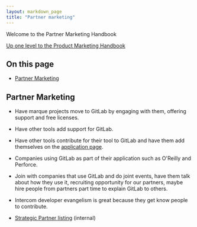 ```yaml
---
layout: markdown_page
title: "Partner marketing"
---
```


Welcome to the Partner Marketing Handbook

[Up one level to the Product Marketing Handbook](/handbook/marketing/product-marketing/)    

## On this page
* [Partner Marketing](#partnermarketing)

## Partner Marketing<a name="partnermarketing"></a>

- Have marque projects move to GitLab by engaging with them, offering support and free licenses.

- Have other tools add support for GitLab.

- Have other tools contribute for their tool to GitLab and have them add themselves on the [application page](https://about.gitlab.com/applications/).

- Companies using GitLab as part of their application such as O'Reilly and Perforce.

- Join with companies that use GitLab and do joint events, have them talk about how they use it, recruiting opportunity for our partners, maybe hire people from partners part time to explain GitLab to others.

- Intercom developer evangelism is great because they get know people to contribute.

- [Strategic Partner listing](https://docs.google.com/document/d/1-oAf0tMlTrAaPAsG_8NLXrI3DEZqI5ZA0gW0lKxFjA4/edit) (internal)
